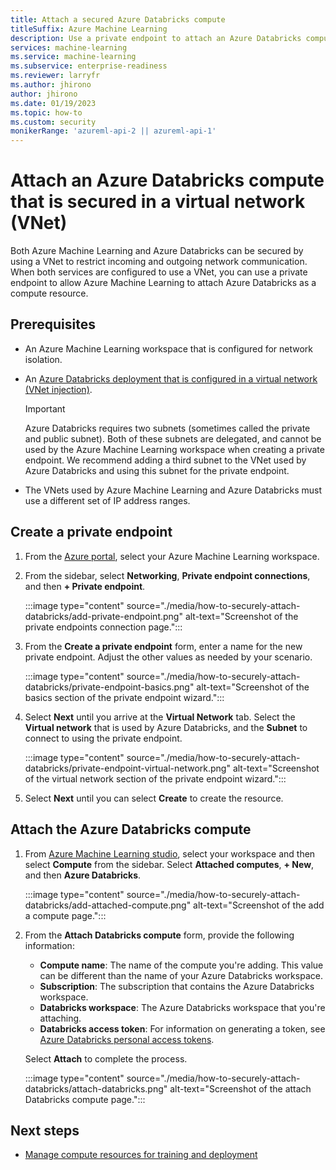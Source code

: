 ```yaml
---
title: Attach a secured Azure Databricks compute
titleSuffix: Azure Machine Learning
description: Use a private endpoint to attach an Azure Databricks compute to an Azure Machine Learning workspace configured for network isolation.
services: machine-learning
ms.service: machine-learning
ms.subservice: enterprise-readiness
ms.reviewer: larryfr
ms.author: jhirono
author: jhirono
ms.date: 01/19/2023
ms.topic: how-to
ms.custom: security
monikerRange: 'azureml-api-2 || azureml-api-1'
---
```


# Attach an Azure Databricks compute that is secured in a virtual network (VNet)

Both Azure Machine Learning and Azure Databricks can be secured by using a VNet to restrict incoming and outgoing network communication. When both services are configured to use a VNet, you can use a private endpoint to allow Azure Machine Learning to attach Azure Databricks as a compute resource.

## Prerequisites

* An Azure Machine Learning workspace that is configured for network isolation.

* An [Azure Databricks deployment that is configured in a virtual network (VNet injection)](/azure/databricks/administration-guide/cloud-configurations/azure/vnet-inject).

    > [!IMPORTANT]
    > Azure Databricks requires two subnets (sometimes called the private and public subnet). Both of these subnets are delegated, and cannot be used by the Azure Machine Learning workspace when creating a private endpoint. We recommend adding a third subnet to the VNet used by Azure Databricks and using this subnet for the private endpoint.

* The VNets used by Azure Machine Learning and Azure Databricks must use a different set of IP address ranges.

## Create a private endpoint

1. From the [Azure portal](https://portal.azure.com), select your Azure Machine Learning workspace.

1. From the sidebar, select __Networking__, __Private endpoint connections__, and then __+ Private endpoint__.

    :::image type="content" source="./media/how-to-securely-attach-databricks/add-private-endpoint.png" alt-text="Screenshot of the private endpoints connection page.":::

1. From the __Create a private endpoint__ form, enter a name for the new private endpoint. Adjust the other values as needed by your scenario.

    :::image type="content" source="./media/how-to-securely-attach-databricks/private-endpoint-basics.png" alt-text="Screenshot of the basics section of the private endpoint wizard.":::

1. Select __Next__ until you arrive at the __Virtual Network__ tab. Select the __Virtual network__ that is used by Azure Databricks, and the __Subnet__ to connect to using the private endpoint.

    :::image type="content" source="./media/how-to-securely-attach-databricks/private-endpoint-virtual-network.png" alt-text="Screenshot of the virtual network section of the private endpoint wizard.":::

1. Select __Next__ until you can select __Create__ to create the resource. 

## Attach the Azure Databricks compute

1. From [Azure Machine Learning studio](https://ml.azure.com), select your workspace and then select __Compute__ from the sidebar. Select __Attached computes__, __+ New__, and then __Azure Databricks__.

    :::image type="content" source="./media/how-to-securely-attach-databricks/add-attached-compute.png" alt-text="Screenshot of the add a compute page.":::

1. From the __Attach Databricks compute__ form, provide the following information:

    * __Compute name__: The name of the compute you're adding. This value can be different than the name of your Azure Databricks workspace.
    * __Subscription__: The subscription that contains the Azure Databricks workspace.
    * __Databricks workspace__: The Azure Databricks workspace that you're attaching.
    * __Databricks access token__: For information on generating a token, see [Azure Databricks personal access tokens](/azure/databricks/dev-tools/auth#pat).

    Select __Attach__ to complete the process.

    :::image type="content" source="./media/how-to-securely-attach-databricks/attach-databricks.png" alt-text="Screenshot of the attach Databricks compute page.":::

## Next steps

* [Manage compute resources for training and deployment](how-to-create-attach-compute-studio.md)